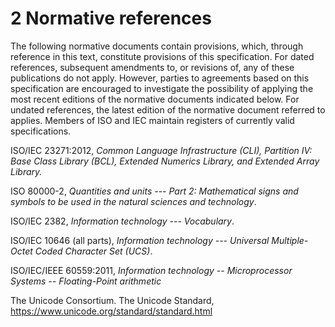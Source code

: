 # 2 Normative references

The following normative documents contain provisions, which, through reference in this text, constitute provisions of this specification. For dated references, subsequent amendments to, or revisions of, any of these publications do not apply. However, parties to agreements based on this specification are encouraged to investigate the possibility of applying the most recent editions of the normative documents indicated below. For undated references, the latest edition of the normative document referred to applies. Members of ISO and IEC maintain registers of currently valid specifications.

ISO/IEC 23271:2012, *Common Language Infrastructure (CLI), Partition IV: Base Class Library (BCL), Extended Numerics Library, and Extended Array Library.*

ISO 80000-2, *Quantities and units --- Part 2: Mathematical signs and symbols to be used in the natural sciences and technology*.

ISO/IEC 2382, *Information technology --- Vocabulary*.

ISO/IEC 10646 (all parts), *Information technology --- Universal Multiple-Octet Coded Character Set (UCS)*.

ISO/IEC/IEEE 60559:2011, *Information technology -- Microprocessor Systems -- Floating-Point arithmetic*

The Unicode Consortium. The Unicode Standard, https://www.unicode.org/standard/standard.html
